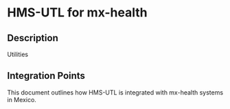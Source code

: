 # HMS-UTL for mx-health

## Description

Utilities

## Integration Points

This document outlines how HMS-UTL is integrated with mx-health systems in Mexico.
